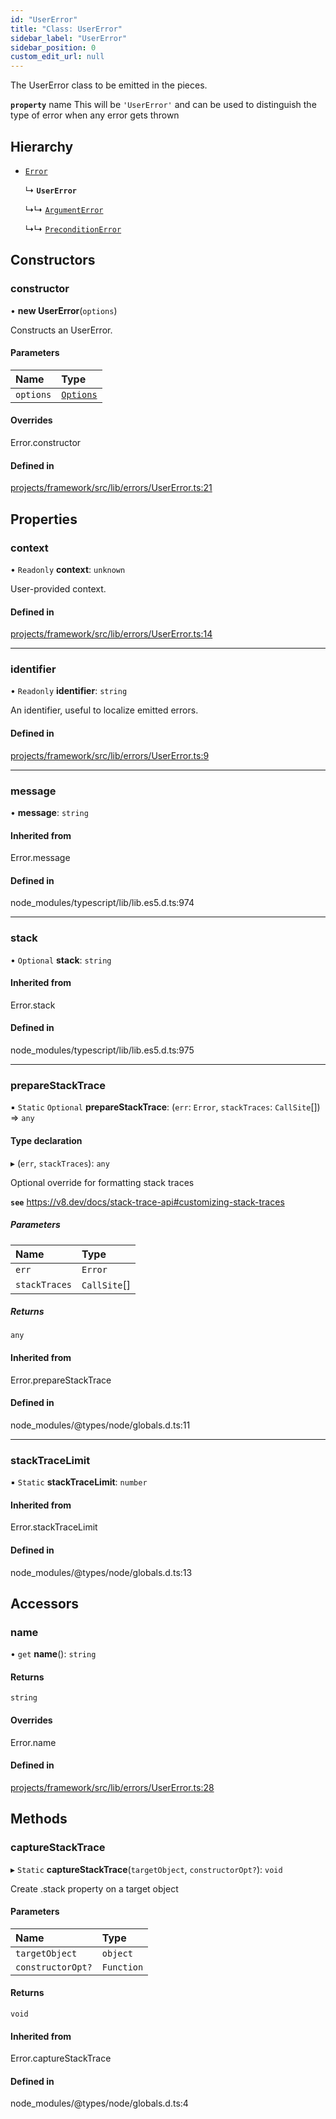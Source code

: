 ```yaml
---
id: "UserError"
title: "Class: UserError"
sidebar_label: "UserError"
sidebar_position: 0
custom_edit_url: null
---
```


The UserError class to be emitted in the pieces.

**`property`** name This will be `'UserError'` and can be used to distinguish the type of error when any error gets thrown

## Hierarchy

- [`Error`](https://developer.mozilla.org/en-US/docs/Web/JavaScript/Reference/Global_Objects/Error)

  ↳ **`UserError`**

  ↳↳ [`ArgumentError`](ArgumentError)

  ↳↳ [`PreconditionError`](PreconditionError)

## Constructors

### constructor

• **new UserError**(`options`)

Constructs an UserError.

#### Parameters

| Name | Type |
| :------ | :------ |
| `options` | [`Options`](../interfaces/UserError.Options) |

#### Overrides

Error.constructor

#### Defined in

[projects/framework/src/lib/errors/UserError.ts:21](https://github.com/sapphiredev/framework/blob/5a4898f6/src/lib/errors/UserError.ts#L21)

## Properties

### context

• `Readonly` **context**: `unknown`

User-provided context.

#### Defined in

[projects/framework/src/lib/errors/UserError.ts:14](https://github.com/sapphiredev/framework/blob/5a4898f6/src/lib/errors/UserError.ts#L14)

___

### identifier

• `Readonly` **identifier**: `string`

An identifier, useful to localize emitted errors.

#### Defined in

[projects/framework/src/lib/errors/UserError.ts:9](https://github.com/sapphiredev/framework/blob/5a4898f6/src/lib/errors/UserError.ts#L9)

___

### message

• **message**: `string`

#### Inherited from

Error.message

#### Defined in

node_modules/typescript/lib/lib.es5.d.ts:974

___

### stack

• `Optional` **stack**: `string`

#### Inherited from

Error.stack

#### Defined in

node_modules/typescript/lib/lib.es5.d.ts:975

___

### prepareStackTrace

▪ `Static` `Optional` **prepareStackTrace**: (`err`: `Error`, `stackTraces`: `CallSite`[]) => `any`

#### Type declaration

▸ (`err`, `stackTraces`): `any`

Optional override for formatting stack traces

**`see`** https://v8.dev/docs/stack-trace-api#customizing-stack-traces

##### Parameters

| Name | Type |
| :------ | :------ |
| `err` | `Error` |
| `stackTraces` | `CallSite`[] |

##### Returns

`any`

#### Inherited from

Error.prepareStackTrace

#### Defined in

node_modules/@types/node/globals.d.ts:11

___

### stackTraceLimit

▪ `Static` **stackTraceLimit**: `number`

#### Inherited from

Error.stackTraceLimit

#### Defined in

node_modules/@types/node/globals.d.ts:13

## Accessors

### name

• `get` **name**(): `string`

#### Returns

`string`

#### Overrides

Error.name

#### Defined in

[projects/framework/src/lib/errors/UserError.ts:28](https://github.com/sapphiredev/framework/blob/5a4898f6/src/lib/errors/UserError.ts#L28)

## Methods

### captureStackTrace

▸ `Static` **captureStackTrace**(`targetObject`, `constructorOpt?`): `void`

Create .stack property on a target object

#### Parameters

| Name | Type |
| :------ | :------ |
| `targetObject` | `object` |
| `constructorOpt?` | `Function` |

#### Returns

`void`

#### Inherited from

Error.captureStackTrace

#### Defined in

node_modules/@types/node/globals.d.ts:4
